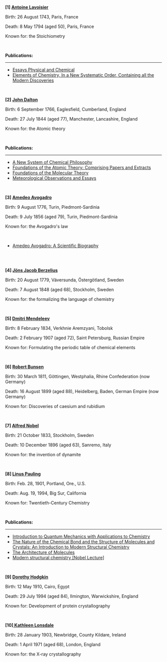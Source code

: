 <p><strong>[1] <a href="https://en.wikipedia.org/wiki/Antoine_Lavoisier">Antoine Lavoisier</a></strong></p>
<p>Birth: 26 August 1743, Paris, France</p>
<p>Death: 8 May 1794 (aged 50), Paris, France</p>
<p>Known for: the Stoichiometry</p>
<p><strong>&nbsp;</strong></p>

<p><strong>Publications:</strong></p>
<hr />
<ul>
<li><a href="https://github.com/manjunath5496/Ten-People-who-Changed-Chemistry-and-the-Way-we-Live/blob/master/tst(401).pdf">Essays Physical and Chemical </a></li>
<li><a href="https://github.com/manjunath5496/Ten-People-who-Changed-Chemistry-and-the-Way-we-Live/blob/master/tst(400).pdf">Elements of Chemistry, In a New Systematic Order, Containing all the Modern Discoveries</a></li>

</ul>
</br>

<p><strong>[2] <a href="https://en.wikipedia.org/wiki/John_Dalton">John Dalton</a></strong></p>
<p>Birth: 6 September 1766, Eaglesfield, Cumberland, England</p>
<p>Death: 27 July 1844 (aged 77), Manchester, Lancashire, England</p>
<p>Known for: the Atomic theory</p>
<p>&nbsp;</p>
<p><strong>Publications:</strong></p>
<hr />
<ul>
<li><a href="https://github.com/manjunath5496/Ten-People-who-Changed-Chemistry-and-the-Way-we-Live/blob/master/tst(402).pdf">A New System of Chemical Philosophy </a></li>
<li><a href="https://github.com/manjunath5496/Ten-People-who-Changed-Chemistry-and-the-Way-we-Live/blob/master/tst(403).pdf">Foundations of the Atomic Theory: Comprising Papers and Extracts </a></li>
  
<li><a href="https://github.com/manjunath5496/Ten-People-who-Changed-Chemistry-and-the-Way-we-Live/blob/master/tst(404).pdf">Foundations of the Molecular Theory </a></li>
<li><a href="https://github.com/manjunath5496/Ten-People-who-Changed-Chemistry-and-the-Way-we-Live/blob/master/tst(405).pdf"> Meteorological Observations and Essays </a></li>  
  
  

</ul>
</br>




<p><strong>[3] <a href="https://en.wikipedia.org/wiki/Amedeo_Avogadro">Amedeo Avogadro</a></strong></p>
<p>Birth: 9 August 1776, Turin, Piedmont-Sardinia</p>
<p>Death: 9 July 1856 (aged 79), Turin, Piedmont-Sardinia</p>
<p>Known for: the Avogadro's law</p>
<p>&nbsp;</p>

<ul>
<li><a href="https://github.com/manjunath5496/Ten-People-who-Changed-Chemistry-and-the-Way-we-Live/blob/master/tst(406).pdf">Amedeo Avogadro: A Scientific Biography </a></li>
</ul>
</br>




<p><strong><br /> <strong>[4] <a href="https://en.wikipedia.org/wiki/J%C3%B6ns_Jacob_Berzelius">J&ouml;ns Jacob Berzelius</a></strong></strong></p>
<p>Birth: 20 August 1779, V&auml;versunda, &Ouml;sterg&ouml;tland, Sweden</p>
<p>Death: 7 August 1848 (aged 68), Stockholm, Sweden</p>
<p>Known for: the formalizing the language of chemistry</p>
<p>&nbsp;</p>
<p><strong>[5] <a href="https://en.wikipedia.org/wiki/Dmitri_Mendeleev">Dmitri Mendeleev</a></strong></p>
<p>Birth: 8 February 1834, Verkhnie Aremzyani, Tobolsk</p>
<p>Death: 2 February 1907 (aged 72), Saint Petersburg, Russian Empire</p>
<p>Known for: Formulating the periodic table of chemical elements</p>
<p><strong>&nbsp;</strong></p>
<p><strong>[6] <a href="https://en.wikipedia.org/wiki/Robert_Bunsen">Robert Bunsen</a></strong></p>
<p>Birth: 30 March 1811, G&ouml;ttingen, Westphalia, Rhine Confederation (now Germany)</p>
<p>Death: 16 August 1899 (aged 88), Heidelberg, Baden, German Empire (now Germany)</p>
<p>Known for: Discoveries of caesium and rubidium</p>
<p>&nbsp;</p>
<p><strong>[7] <a href="https://en.wikipedia.org/wiki/Alfred_Nobel">Alfred Nobel</a></strong></p>
<p>Birth: 21 October 1833, Stockholm, Sweden</p>
<p>Death: 10 December 1896 (aged 63), Sanremo, Italy</p>
<p>Known for: the invention of dynamite</p>
<p>&nbsp;</p>
<p><strong>[8] <a href="https://en.wikipedia.org/wiki/Linus_Pauling">Linus Pauling</a></strong></p>
<p>Birth: Feb. 28, 1901, Portland, Ore., U.S.</p>
<p>Death: Aug. 19, 1994, Big Sur, California</p>
<p>Known for: Twentieth-Century Chemistry</p>
<p>&nbsp;</p>
<p><strong>Publications:</strong></p>
<hr />
<ul>
<li><a href="https://github.com/manjunath5496/The-100-Most-Influential-Scientists-of-All-Time/blob/master/tst(92).pdf">Introduction to Quantum Mechanics with Applications to Chemistry</a></li>
<li><a href="https://github.com/manjunath5496/The-100-Most-Influential-Scientists-of-All-Time/blob/master/tst(93).pdf">The Nature of the Chemical Bond and the Structure of Molecules and Crystals: An Introduction to Modern Structural Chemistry</a></li>
<li><a href="https://github.com/manjunath5496/The-100-Most-Influential-Scientists-of-All-Time/blob/master/tst(94).pdf">The Architecture of Molecules</a></li>
<li><a href="https://github.com/manjunath5496/The-100-Most-Influential-Scientists-of-All-Time/blob/master/tst(221).pdf">Modern structural chemistry [Nobel Lecture]</a></li>
</ul>
</br>

<p><strong>[9] <a href="https://en.wikipedia.org/wiki/Dorothy_Hodgkin">Dorothy Hodgkin</a></strong></p>
<p>Birth: 12 May 1910, Cairo, Egypt</p>
<p>Death: 29 July 1994 (aged 84), Ilmington, Warwickshire, England</p>
<p>Known for: Development of protein crystallography</p>
<p>&nbsp;</p>
<p><strong>[10]<a href="https://en.wikipedia.org/wiki/Kathleen_Lonsdale"> Kathleen Lonsdale</a></strong></p>
<p>Birth: 28 January 1903, Newbridge, County Kildare, Ireland</p>
<p>Death: 1 April 1971 (aged 68), London, England</p>
<p>Known for: the X-ray crystallography</p>
<p>&nbsp;</p>
<p>&nbsp;</p>
